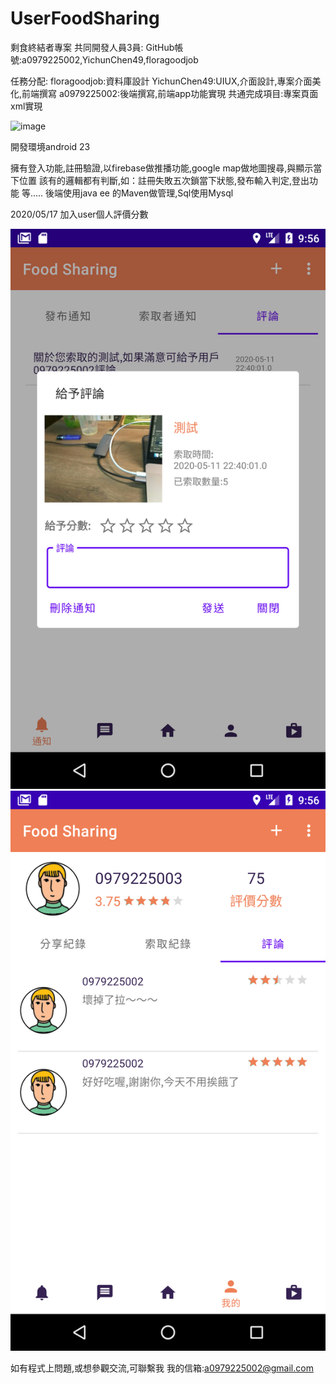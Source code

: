 # UserFoodSharing
剩食終結者專案
共同開發人員3員:
GitHub帳號:a0979225002,YichunChen49,floragoodjob

任務分配:
floragoodjob:資料庫設計
YichunChen49:UIUX,介面設計,專案介面美化,前端撰寫
a0979225002:後端撰寫,前端app功能實現
共通完成項目:專案頁面xml實現

![image](imag/all.gif)

開發環境android 23

擁有登入功能,註冊驗證,以firebase做推播功能,google map做地圖搜尋,與顯示當下位置
該有的邏輯都有判斷,如：註冊失敗五次鎖當下狀態,發布輸入判定,登出功能 等.....
後端使用java ee 的Maven做管理,Sql使用Mysql

2020/05/17
加入user個人評價分數

![image](imag/device-2020-05-18-215633.png)
![image](imag/device-2020-05-18-215610.png)

如有程式上問題,或想參觀交流,可聯繫我
我的信箱:a0979225002@gmail.com
